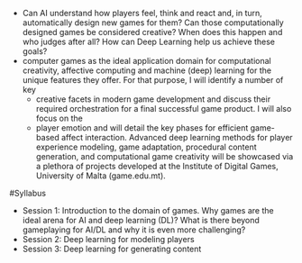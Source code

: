 * Can AI understand how players feel, think and react and, in turn,
automatically design new games for them? Can those computationally designed
games be considered creative? When does this happen and who judges after all?
How can Deep Learning help us achieve these goals?
* computer games as the ideal application domain for computational creativity,
  affective computing and machine (deep) learning for the unique features they
  offer. For that purpose, I will identify a number of key 
  * creative facets in modern game development and discuss their required
    orchestration for a final successful game product. I will also focus on the
  * player emotion and will detail the key phases for efficient game-based
    affect interaction.  Advanced deep learning methods for player experience
    modeling, game adaptation, procedural content generation, and computational
    game creativity will be showcased via a plethora of projects developed at
    the Institute of Digital Games, University of Malta (game.edu.mt).

#Syllabus 

* Session 1: Introduction to the domain of games. Why games are the ideal arena
  for AI and deep learning (DL)? What is there beyond gameplaying for AI/DL and
  why it is even more challenging? 
* Session 2: Deep learning for modeling players
* Session 3: Deep learning for generating content 
